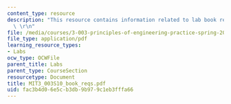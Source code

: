 ```yaml
---
content_type: resource
description: "This resource contains information related to lab book requirements.\
  \ \r\n"
file: /media/courses/3-003-principles-of-engineering-practice-spring-2010/fac3b4d06e5cb3db9b979c1eb3fffa66_MIT3_003S10_book_reqs.pdf
file_type: application/pdf
learning_resource_types:
- Labs
ocw_type: OCWFile
parent_title: Labs
parent_type: CourseSection
resourcetype: Document
title: MIT3_003S10_book_reqs.pdf
uid: fac3b4d0-6e5c-b3db-9b97-9c1eb3fffa66
---
```

